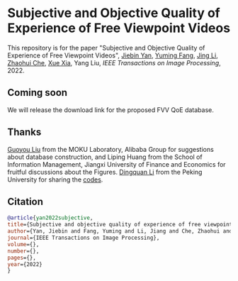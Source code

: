 # Subjective and Objective Quality of Experience of Free Viewpoint Videos

This repository is for the paper "Subjective and Objective Quality of Experience of Free Viewpoint Videos",
[Jiebin Yan](https://github.com/QTJiebin), [Yuming Fang](http://sim.jxufe.cn/JDMKL/ymfang.html), [Jing Li](https://sites.google.com/site/jingliepwang/home), [Zhaohui Che](https://github.com/CZHQuality), [Xue Xia](https://ieeexplore.ieee.org/author/37086158079), Yang Liu, *IEEE Transactions on Image Processing*, 2022. 

## Coming soon
We will release the download link for the proposed FVV QoE database. 

## Thanks
[Guoyou Liu](https://github.com/liuguoyou) from the MOKU Laboratory, Alibaba Group for suggestions about database construction, and Liping Huang from the School of Information Management, Jiangxi University of Finance and Economics for fruitful discussions about the Figures. 
[Dingquan Li](https://lidq92.github.io/) from the Peking University for sharing the [codes](https://github.com/lidq92/VSFA).

## Citation
```bibtex
@article{yan2022subjective,
title={Subjective and objective quality of experience of free viewpoint videos},
author={Yan, Jiebin and Fang, Yuming and Li, Jiang and Che, Zhaohui and Xia, Xue and Liu, Yang},
journal={IEEE Transactions on Image Processing},
volume={},
number={},
pages={},
year={2022}
}
